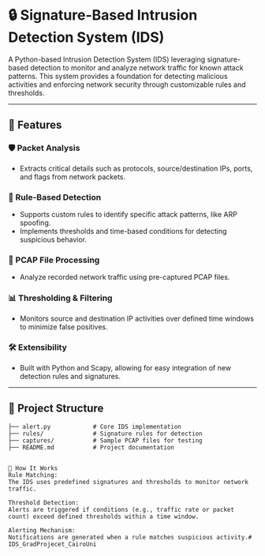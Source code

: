 # 🔒 Signature-Based Intrusion Detection System (IDS)

A Python-based Intrusion Detection System (IDS) leveraging signature-based detection to monitor and analyze network traffic for known attack patterns. This system provides a foundation for detecting malicious activities and enforcing network security through customizable rules and thresholds.

---

## 🚀 Features

### 🛡️ Packet Analysis
- Extracts critical details such as protocols, source/destination IPs, ports, and flags from network packets.

### 📜 Rule-Based Detection
- Supports custom rules to identify specific attack patterns, like ARP spoofing.
- Implements thresholds and time-based conditions for detecting suspicious behavior.

### 📂 PCAP File Processing
- Analyze recorded network traffic using pre-captured PCAP files.

### 📊 Thresholding & Filtering
- Monitors source and destination IP activities over defined time windows to minimize false positives.

### 🛠️ Extensibility
- Built with Python and Scapy, allowing for easy integration of new detection rules and signatures.

---

## 📁 Project Structure

```plaintext
├── alert.py            # Core IDS implementation
├── rules/              # Signature rules for detection
├── captures/           # Sample PCAP files for testing
├── README.md           # Project documentation


🎯 How It Works
Rule Matching:
The IDS uses predefined signatures and thresholds to monitor network traffic.

Threshold Detection:
Alerts are triggered if conditions (e.g., traffic rate or packet count) exceed defined thresholds within a time window.

Alerting Mechanism:
Notifications are generated when a rule matches suspicious activity.#   I D S _ G r a d P r o j e c e t _ C a i r o U n i  
 